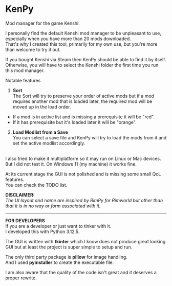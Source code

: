 # KenPy

Mod manager for the game Kenshi.

I personally find the default Kenshi mod manager to be unpleasant to use, especially when you have more than 20 mods downloaded.\
That's why I created this tool, primarily for my own use, but you're more than welcome to try it out.

If you bought Kenshi via Steam then KenPy should be able to find it by itself. Otherwise, you will have to select the Kenshi folder the first time you run this mod manager.

Notable features
1) **Sort**\
The Sort will try to preserve your order of active mods but if a mod requires another mod that is loaded later, the required mod will be moved up in the load order.
- If a mod is in active list and is missing a prerequisite it will be "red".
- If it has prerequisite but it's loaded later it will be "orange".
2) **Load Modlist from a Save**\
You can select a save file and KenPy will try to load the mods from it and set the active modlist accordingly.

\
I also tried to make it multiplatform so it may run on Linux or Mac devices.\
But I did not test it. On Windows 11 (my machine) it works fine.

At its current stage the GUI is not polished and is missing some small QoL features.\
You can check the TODO list.


**DISCLAIMER:**\
_The UI layout and name are inspired by RimPy for Rimworld but other than that it is in no way or form associated with it._

---
**FOR DEVELOPERS**\
If you are a developer or just want to tinker with it.\
I developed this with Python 3.12.5.

The GUI is written with **tkinter** which I know does not produce great looking GUI but at least the project is super simple to setup and run.

The only third party package is **pillow** for image handling.\
And I used **pyinstaller** to create the executable file.

I am also aware that the quality of the code isn't great and it deserves a proper rewrite.
